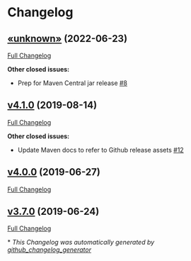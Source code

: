 # Changelog

## [«unknown»](https://github.com/NASA-PDS/pds3-product-tools/tree/«unknown») (2022-06-23)

[Full Changelog](https://github.com/NASA-PDS/pds3-product-tools/compare/v4.1.0...«unknown»)

**Other closed issues:**

- Prep for Maven Central jar release [\#8](https://github.com/NASA-PDS/pds3-product-tools/issues/8)

## [v4.1.0](https://github.com/NASA-PDS/pds3-product-tools/tree/v4.1.0) (2019-08-14)

[Full Changelog](https://github.com/NASA-PDS/pds3-product-tools/compare/v4.0.0...v4.1.0)

**Other closed issues:**

- Update Maven docs to refer to Github release assets [\#12](https://github.com/NASA-PDS/pds3-product-tools/issues/12)

## [v4.0.0](https://github.com/NASA-PDS/pds3-product-tools/tree/v4.0.0) (2019-06-27)

[Full Changelog](https://github.com/NASA-PDS/pds3-product-tools/compare/v3.7.0...v4.0.0)

## [v3.7.0](https://github.com/NASA-PDS/pds3-product-tools/tree/v3.7.0) (2019-06-24)

[Full Changelog](https://github.com/NASA-PDS/pds3-product-tools/compare/21066895ed16b7ec628f6ccd6b298b39a28ce6ad...v3.7.0)



\* *This Changelog was automatically generated by [github_changelog_generator](https://github.com/github-changelog-generator/github-changelog-generator)*
